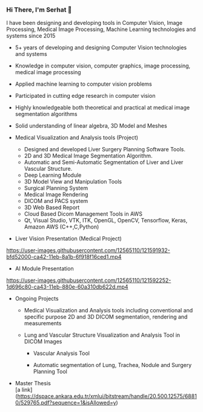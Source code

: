### Hi There, I'm Serhat 👋

I have been designing and developing tools in Computer Vision, Image Processing, Medical Image Processing, Machine Learning technologies and systems since 2015

* 5+ years of developing and designing Computer Vision technologies and systems
* Knowledge in  computer vision, computer graphics, image processing, medical image processing  
* Applied machine learning to computer vision problems
* Participated in cutting edge research in computer vision
* Highly knowledgeable both theoretical and practical at medical image segmentation algorithms
* Solid understanding of linear algebra, 3D Model and Meshes

* Medical Visualization and Analysis tools (Project)
  * Designed and developed Liver Surgery Planning Software Tools. 
  * 2D and 3D Medical Image Segmentation Algorithm.
  * Automatic and Semi-Automatic Segmentation of Liver and Liver Vascular Structure.
  * Deep Learning Module
  * 3D Model View and Manipulation Tools
  * Surgical Planning System
  * Medical Image Rendering
  * DICOM and PACS system 
  * 3D Web Based Report
  * Cloud Based Dicom Management Tools in AWS
  * Qt, Visual Studio, VTK, ITK, OpenGL, OpenCV, Tensorflow, Keras, Amazon AWS (C++,C,Python)


* Liver Vision Presentation (Medical Project)

https://user-images.githubusercontent.com/12565110/121591932-bfd52000-ca42-11eb-8a1b-6f918f16ced1.mp4


* AI Module Presentation

https://user-images.githubusercontent.com/12565110/121592252-1d696c80-ca43-11eb-880e-60a310db622d.mp4


* Ongoing Projects

  * Medical Visualization and Analysis tools including conventional and specific purpose 2D and 3D DICOM segmentation, rendering and measurements

  * Lung and Vascular Structure Visualization and Analysis Tool in DICOM Images 
      
    * Vascular Analysis Tool
    
    * Automatic segmentation of Lung, Trachea, Nodule and Surgery Planning Tool
    
* Master Thesis   
[a link] (https://dspace.ankara.edu.tr/xmlui/bitstream/handle/20.500.12575/68810/529765.pdf?sequence=1&isAllowed=y)
 




